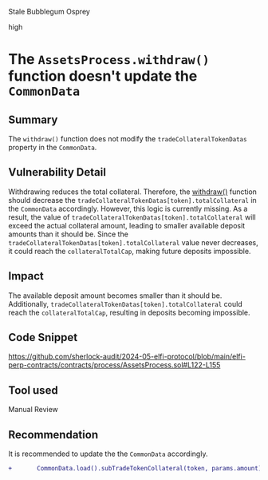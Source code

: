 Stale Bubblegum Osprey

high

# The `AssetsProcess.withdraw()` function doesn't update the `CommonData`

## Summary

The `withdraw()` function does not modify the `tradeCollateralTokenDatas` property in the `CommonData`.

## Vulnerability Detail

Withdrawing reduces the total collateral. Therefore, the [withdraw()](https://github.com/sherlock-audit/2024-05-elfi-protocol/blob/main/elfi-perp-contracts/contracts/process/AssetsProcess.sol#L122-L155) function should decrease the  `tradeCollateralTokenDatas[token].totalCollateral` in the `CommonData` accordingly. However, this logic is currently missing. As a result, the value of `tradeCollateralTokenDatas[token].totalCollateral` will exceed the actual collateral amount, leading to smaller available deposit amounts than it should be. Since the `tradeCollateralTokenDatas[token].totalCollateral` value never decreases, it could reach the `collateralTotalCap`, making future deposits impossible.

## Impact

The available deposit amount becomes smaller than it should be. Additionally, `tradeCollateralTokenDatas[token].totalCollateral`  could reach the `collateralTotalCap`, resulting in deposits becoming impossible.

## Code Snippet

https://github.com/sherlock-audit/2024-05-elfi-protocol/blob/main/elfi-perp-contracts/contracts/process/AssetsProcess.sol#L122-L155

## Tool used

Manual Review

## Recommendation

It is recommended to update the the `CommonData` accordingly.

```diff
+       CommonData.load().subTradeTokenCollateral(token, params.amount);
```